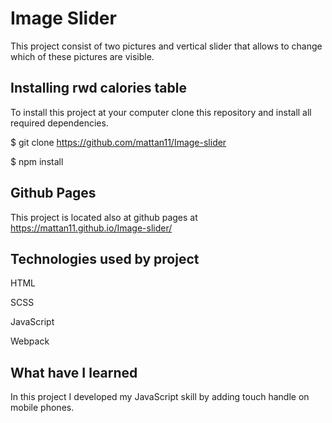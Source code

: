 # Image Slider
This project consist of two pictures and vertical slider that allows to change which of these pictures are visible.


## Installing rwd calories table
To install this project at your computer clone this repository and install all required dependencies.

$ git clone https://github.com/mattan11/Image-slider

$ npm install

## Github Pages
This project is located also at github pages at https://mattan11.github.io/Image-slider/

## Technologies used by project
HTML

SCSS

JavaScript

Webpack

## What have I learned
In this project I developed my JavaScript skill by adding touch handle on mobile phones.
